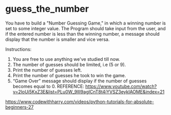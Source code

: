 # guess_the_number
You have to build a "Number Guessing Game," in which a winning number is set to some integer value. 
The Program should take input from the user, and if the entered number is less than the winning number, a message should display that the number is smaller and vice versa.

Instructions:

1. You are free to use anything we've studied till now.
2. The number of guesses should be limited, i.e (5 or 9).
3. Print the number of guesses left.
4. Print the number of guesses he took to win the game.
5. “Game Over” message should display if the number of guesses becomes equal to 0.
REFERENCE:
https://www.youtube.com/watch?v=2loUi5KxZ3E&list=PLu0W_9lII9agICnT8t4iYVSZ3eykIAOME&index=21

https://www.codewithharry.com/videos/python-tutorials-for-absolute-beginners-27

